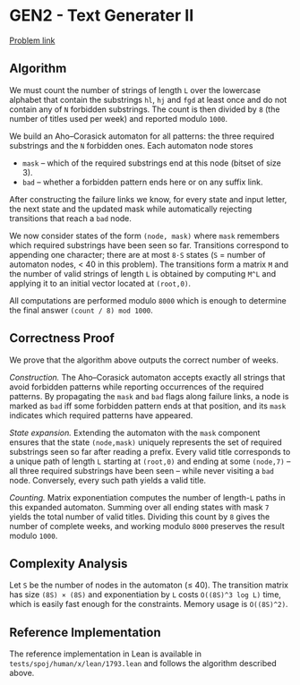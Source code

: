 # GEN2 - Text Generater II

[Problem link](https://www.spoj.com/problems/GEN2/)

## Algorithm

We must count the number of strings of length `L` over the lowercase alphabet
that contain the substrings `hl`, `hj` and `fgd` at least once and do not
contain any of `N` forbidden substrings.  The count is then divided by `8`
(the number of titles used per week) and reported modulo `1000`.

We build an Aho–Corasick automaton for all patterns: the three required
substrings and the `N` forbidden ones.  Each automaton node stores

* `mask` – which of the required substrings end at this node (bitset of size 3).
* `bad` – whether a forbidden pattern ends here or on any suffix link.

After constructing the failure links we know, for every state and input letter,
the next state and the updated mask while automatically rejecting transitions
that reach a `bad` node.

We now consider states of the form `(node, mask)` where `mask` remembers which
required substrings have been seen so far.  Transitions correspond to appending
one character; there are at most `8·S` states (`S` = number of automaton nodes,
< 40 in this problem).  The transitions form a matrix `M` and the number of
valid strings of length `L` is obtained by computing `M^L` and applying it to
an initial vector located at `(root,0)`.

All computations are performed modulo `8000` which is enough to determine the
final answer `(count / 8) mod 1000`.

## Correctness Proof

We prove that the algorithm above outputs the correct number of weeks.

*Construction.*  The Aho–Corasick automaton accepts exactly all strings that
avoid forbidden patterns while reporting occurrences of the required patterns.
By propagating the `mask` and `bad` flags along failure links, a node is marked
as `bad` iff some forbidden pattern ends at that position, and its `mask`
indicates which required patterns have appeared.

*State expansion.*  Extending the automaton with the `mask` component ensures
that the state `(node,mask)` uniquely represents the set of required substrings
seen so far after reading a prefix.  Every valid title corresponds to a unique
path of length `L` starting at `(root,0)` and ending at some `(node,7)` – all
three required substrings have been seen – while never visiting a `bad` node.
Conversely, every such path yields a valid title.

*Counting.*  Matrix exponentiation computes the number of length-`L` paths in
this expanded automaton.  Summing over all ending states with mask `7` yields
the total number of valid titles.  Dividing this count by `8` gives the number
of complete weeks, and working modulo `8000` preserves the result modulo `1000`.

## Complexity Analysis

Let `S` be the number of nodes in the automaton (≤ 40).  The transition matrix
has size `(8S) × (8S)` and exponentiation by `L` costs
`O((8S)^3 log L)` time, which is easily fast enough for the constraints.
Memory usage is `O((8S)^2)`.

## Reference Implementation

The reference implementation in Lean is available in
`tests/spoj/human/x/lean/1793.lean` and follows the algorithm described above.
